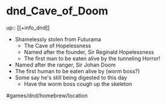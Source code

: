# dnd_Cave_of_Doom

up:: [[+info_dnd]]

- Shamelessly stolen from Futurama
	- The Cave of Hopelessness
	- Named after the founder, Sir Reginald Hopelessness
	- The first man to be eaten alive by the tunneling Horror!
- Named after the ranger, Sir Johan Doom
- The first human to be eaten alive by (worm boss?)
- Some say he's still being digested to this day
	- Have the worm boss cough up the skeleton

#games/dnd/homebrew/location

